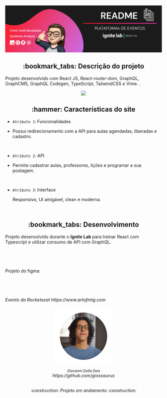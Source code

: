 ![readme img](https://github.com/giossaurus/ignite-lab-react/blob/main/ignitelab%20readme.png)
<br>


<h2 align="center"> :bookmark_tabs: Descrição do projeto </h2>
<p>Projeto desenvolvido com React JS, React-router-dom, GraphQL, GraphCMS, GraphQL Codegen, TypeScript, TailwindCSS e Vime.
.<p>
  <div align="center">
    <img src="https://github.com/giossaurus/projeto_ecommerce_mtg/blob/main/gifsite.gif">
  </div>
 <h2 align = "center" >:hammer: Características do site</h2>

- `Atributo 1`: Funcionalidades
- <p> Possui redirecionamento com a API para aulas agendadas, liberadas e cadastro.<p>
  <br>
 - `Atributo 2`: API
- <p> Permite cadastrar aulas, professores, lições e programar a sua postagem.<p>
  <br>
- `Atributo 3`: Interface
  <p>Responsivo, UI amigável, clean e moderna.<p>
<br>
<h2 align="center"> :bookmark_tabs: Desenvolvimento </h2>
<p>Projeto desenvolvido durante o <strong> Ignite Lab </strong> para treinar React com Typescript e utilizar consumo de API com GraphQL.<p><br>
<div align="center">
</div><br>
<p>Projeto do figma:<p><br>
<div align="center">

</div><br>
<p><em> Evento da Rocketseat https://www.artofmtg.com <em><br>

<div align="center">
    <img src="https://github.com/giossaurus/giossaurus/blob/main/profilepic.png" width=190>
</div>    
<div align="center">
    <sub >Giovanni Della Dea</sub>
    <br>https://github.com/giossaurus<br>
</div> <br>
<p align="center">:construction: Projeto em andamento :construction:</p>
